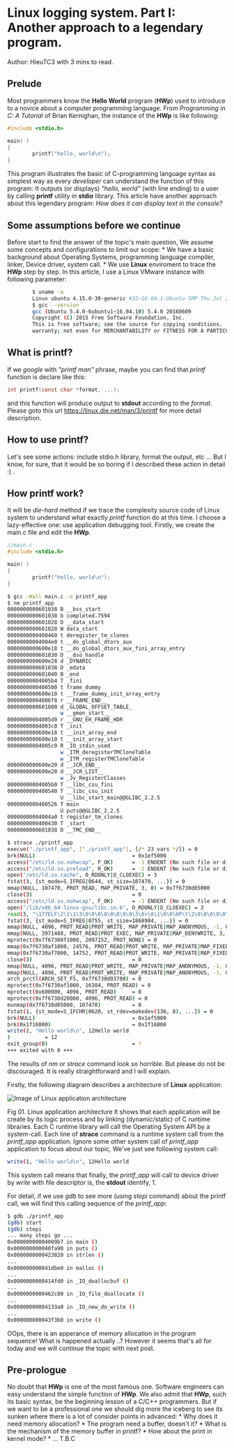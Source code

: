 # Linux logging system. Part I: Another approach to a legendary program.
Author: HieuTC3 with 3 mins to read.
## Prelude
Most programmers know the **Hello World** program (**HWp**) used to introduce to a novice about a computer programming language. From *Programming in C: A Tutorial* of Brian Kernighan, the instance of the **HWp** is like following: 
```C
#include <stdio.h>

main( )
{
        printf("hello, world\n");
}
```
This program illustrates the basic of C-programming language syntax as simplest way as every *developer* can understand the function of this program: It outputs (or displays) *"hello, world"* (with line ending) to a user by calling **printf** utility in **stdio** library. This article have another approach about this legendary program: *How does it can display text in the console?*

## Some assumptions before we continue
Before start to find the answer of the topic's main question, We assume some concepts and configurations to limit our scope:
    * We have a basic background about Operating Systems, programming language compiler, linker, Device driver, system call.
    * We use **Linux** enviroment to trace the **HWp** step by step. In this article, I use a Linux VMware instance with following parameter:

```bash
        $ uname -a
        Linux ubuntu 4.15.0-30-generic #32~16.04.1-Ubuntu SMP Thu Jul 26 20:25:39 UTC 2018 x86_64 x86_64 x86_64 GNU/Linux
        $ gcc --version
        gcc (Ubuntu 5.4.0-6ubuntu1~16.04.10) 5.4.0 20160609
        Copyright (C) 2015 Free Software Foundation, Inc.
        This is free software; see the source for copying conditions.  There is NO
        warranty; not even for MERCHANTABILITY or FITNESS FOR A PARTICULAR PURPOSE.
```

## What is printf?
If we *google* with *"printf man"* phrase, maybe you can find that *printf* function is declare like this:
```C
int printf(const char *format, ...);
```
and this function will produce output to **stdout** according to the *format*. Please goto this url https://linux.die.net/man/3/printf for more detail description.
## How to use printf?
Let's see some actions: include stdio.h library, format the output, etc ... But I know, for sure, that it would be so boring if I described these action in detail :) .

## How printf work?
It will be *die-hard* method if we trace the complexity source code of Linux system to understand what exactly *printf* function do at this time. I choose a lazy-effective one: use application debugging tool.
Firstly, we create the main.c file and edit the **HWp**.
```C
//main.c
#include <stdio.h>

main( )
{
        printf("hello, world\n");
}
```

```bash
$ gcc -Wall main.c -o printf_app
$ nm printf_app
0000000000601038 B __bss_start
0000000000601038 b completed.7594
0000000000601028 D __data_start
0000000000601028 W data_start
0000000000400460 t deregister_tm_clones
00000000004004e0 t __do_global_dtors_aux
0000000000600e18 t __do_global_dtors_aux_fini_array_entry
0000000000601030 D __dso_handle
0000000000600e28 d _DYNAMIC
0000000000601038 D _edata
0000000000601040 B _end
00000000004005b4 T _fini
0000000000400500 t frame_dummy
0000000000600e10 t __frame_dummy_init_array_entry
00000000004006f8 r __FRAME_END__
0000000000601000 d _GLOBAL_OFFSET_TABLE_
                 w __gmon_start__
00000000004005d0 r __GNU_EH_FRAME_HDR
00000000004003c8 T _init
0000000000600e18 t __init_array_end
0000000000600e10 t __init_array_start
00000000004005c0 R _IO_stdin_used
                 w _ITM_deregisterTMCloneTable
                 w _ITM_registerTMCloneTable
0000000000600e20 d __JCR_END__
0000000000600e20 d __JCR_LIST__
                 w _Jv_RegisterClasses
00000000004005b0 T __libc_csu_fini
0000000000400540 T __libc_csu_init
                 U __libc_start_main@@GLIBC_2.2.5
0000000000400526 T main
                 U puts@@GLIBC_2.2.5
00000000004004a0 t register_tm_clones
0000000000400430 T _start
0000000000601038 D __TMC_END__


```

```bash
$ strace ./printf_app
execve("./printf_app", ["./printf_app"], [/* 23 vars */]) = 0
brk(NULL)                               = 0x1ef5000
access("/etc/ld.so.nohwcap", F_OK)      = -1 ENOENT (No such file or directory)
access("/etc/ld.so.preload", R_OK)      = -1 ENOENT (No such file or directory)
open("/etc/ld.so.cache", O_RDONLY|O_CLOEXEC) = 3
fstat(3, {st_mode=S_IFREG|0644, st_size=107470, ...}) = 0
mmap(NULL, 107470, PROT_READ, MAP_PRIVATE, 3, 0) = 0x7f6730d05000
close(3)                                = 0
access("/etc/ld.so.nohwcap", F_OK)      = -1 ENOENT (No such file or directory)
open("/lib/x86_64-linux-gnu/libc.so.6", O_RDONLY|O_CLOEXEC) = 3
read(3, "\177ELF\2\1\1\3\0\0\0\0\0\0\0\0\3\0>\0\1\0\0\0P\t\2\0\0\0\0\0"..., 832) = 832
fstat(3, {st_mode=S_IFREG|0755, st_size=1868984, ...}) = 0
mmap(NULL, 4096, PROT_READ|PROT_WRITE, MAP_PRIVATE|MAP_ANONYMOUS, -1, 0) = 0x7f6730d04000
mmap(NULL, 3971488, PROT_READ|PROT_EXEC, MAP_PRIVATE|MAP_DENYWRITE, 3, 0) = 0x7f6730731000
mprotect(0x7f67308f1000, 2097152, PROT_NONE) = 0
mmap(0x7f6730af1000, 24576, PROT_READ|PROT_WRITE, MAP_PRIVATE|MAP_FIXED|MAP_DENYWRITE, 3, 0x1c0000) = 0x7f6730af1000
mmap(0x7f6730af7000, 14752, PROT_READ|PROT_WRITE, MAP_PRIVATE|MAP_FIXED|MAP_ANONYMOUS, -1, 0) = 0x7f6730af7000
close(3)                                = 0
mmap(NULL, 4096, PROT_READ|PROT_WRITE, MAP_PRIVATE|MAP_ANONYMOUS, -1, 0) = 0x7f6730d03000
mmap(NULL, 4096, PROT_READ|PROT_WRITE, MAP_PRIVATE|MAP_ANONYMOUS, -1, 0) = 0x7f6730d02000
arch_prctl(ARCH_SET_FS, 0x7f6730d03700) = 0
mprotect(0x7f6730af1000, 16384, PROT_READ) = 0
mprotect(0x600000, 4096, PROT_READ)     = 0
mprotect(0x7f6730d20000, 4096, PROT_READ) = 0
munmap(0x7f6730d05000, 107470)          = 0
fstat(1, {st_mode=S_IFCHR|0620, st_rdev=makedev(136, 8), ...}) = 0
brk(NULL)                               = 0x1ef5000
brk(0x1f16000)                          = 0x1f16000
write(1, "Hello world\n", 12Hello world
)           = 12
exit_group(0)                           = ?
+++ exited with 0 +++
```
The results of *nm* or *strace* command look so horrible. But please do not be discouraged. It is really straightforward and I will explain.

Firstly, the following diagram describes a architecture of **Linux** application:

![Image of Linux application architecture](https://github.com/vitlachbach/vitlachbach.github.io/blob/master/images/logging_mechanism_part_1/app_layer.png)

Fig 01. Linux application architecture
It shows that each application will be create by its logic process and by linking (dynamic/static) of C runtime libraries. Each C runtime library will call the Operating System API by a system-call. Each line of **strace** command is a runtime system call from the *printf_app* application. Ignore some other system call of *printf_app* application to focus about our topic, We've just see following system call:
```bash
write(1, "Hello world\n", 12Hello world
```
This system call means that finally, the *printf_app* will call to device driver by *write* with file descriptor is, the **stdout** identify, 1.

For detail, if we use *gdb* to see more (using *stepi* command) about the printf call, we will find this calling sequence of the *printf_app*:
```bash
$ gdb ./printf_app
(gdb) start
(gdb) stepi
... many stepi go ...
0x00000000004009b7 in main ()
0x000000000040fa90 in puts ()
0x0000000000423820 in strlen ()
...
0x000000000041dbe0 in malloc ()
...
0x0000000000414fd0 in _IO_doallocbuf ()
...
0x0000000000462c80 in _IO_file_doallocate ()
...
0x00000000004133a0 in _IO_new_do_write ()
...
0x000000000043f3b0 in write ()
```

OOps, there is an apperance of memory allocation in the program sequence! What is happened actually ..? 
However it seems that's all for today and we will continue the topic with next post.
## Pre-prologue
No doubt that **HWp** is one of the most famous one. Software engineers can easy understand the simple function of **HWp**. We also admit that **HWp**, such its basic syntax, be the beginning lesson of a C/C++ programmers. But if we want to be a professional one we should dig more the iceberg to see its sunken where there is a lot of consider points in advanced:
    * Why does it need memory allocation?
    * The program need a buffer, doesn't it?
    * What is the mechanism of the memory buffer in printf?
    * How about the print in kernel mode?
    * ...
T.B.C
